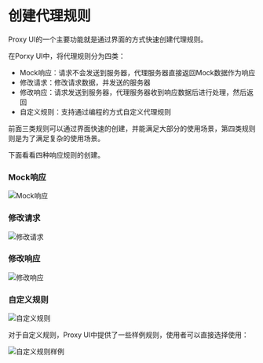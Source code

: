 # 创建代理规则

Proxy UI的一个主要功能就是通过界面的方式快速创建代理规则。

在Porxy UI中，将代理规则分为四类：

  - Mock响应：请求不会发送到服务器，代理服务器直接返回Mock数据作为响应
  - 修改请求：修改请求数据，并发送的服务器
  - 修改响应：请求发送到服务器，代理服务器收到响应数据后进行处理，然后返回
  - 自定义规则：支持通过编程的方式自定义代理规则

前面三类规则可以通过界面快速的创建，并能满足大部分的使用场景，第四类规则则是为了满足复杂的使用场景。

下面看看四种响应规则的创建。

### Mock响应

![Mock响应](https://user-images.githubusercontent.com/5880320/64845269-4aa1a480-d63c-11e9-9ffb-6f7194224c27.jpg)

### 修改请求

![修改请求](https://user-images.githubusercontent.com/5880320/64845270-4b3a3b00-d63c-11e9-9732-8969a048f87c.jpg)

### 修改响应

![修改响应](https://user-images.githubusercontent.com/5880320/64845271-4b3a3b00-d63c-11e9-88eb-3a85ad5cc5e7.jpg)

### 自定义规则

![自定义规则](https://user-images.githubusercontent.com/5880320/64845275-4bd2d180-d63c-11e9-9544-2d23565892be.jpg)


对于自定义规则，Proxy UI中提供了一些样例规则，使用者可以直接选择使用：

![自定义规则样例](https://user-images.githubusercontent.com/5880320/64845279-4c6b6800-d63c-11e9-8ad5-5ec9c28abad6.jpg)
